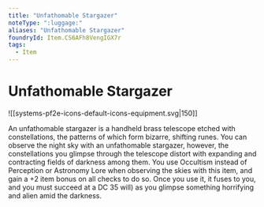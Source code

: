 ```yaml
---
title: "Unfathomable Stargazer"
noteType: ":luggage:"
aliases: "Unfathomable Stargazer"
foundryId: Item.CS6AFh8VengIGX7r
tags:
  - Item
---
```


# Unfathomable Stargazer
![[systems-pf2e-icons-default-icons-equipment.svg|150]]

An unfathomable stargazer is a handheld brass telescope etched with constellations, the patterns of which form bizarre, shifting runes. You can observe the night sky with an unfathomable stargazer, however, the constellations you glimpse through the telescope distort with expanding and contracting fields of darkness among them. You use Occultism instead of Perception or Astronomy Lore when observing the skies with this item, and gain a +2 item bonus on all checks to do so. Once you use it, it fuses to you, and you must succeed at a DC 35 will) as you glimpse something horrifying and alien amid the darkness.
